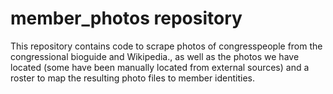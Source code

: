 # member_photos repository

This repository contains code to scrape photos of congresspeople from the congressional bioguide and Wikipedia., as well as the photos we have located (some have been manually located from external sources) and a roster to map the resulting photo files to member identities.
